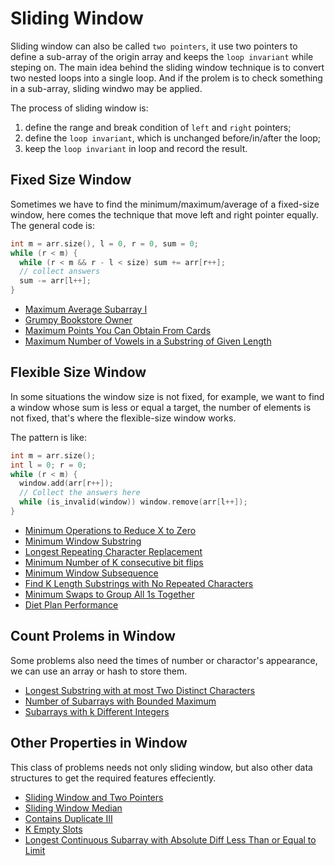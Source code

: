 # Sliding Window

Sliding window can also be called `two pointers`, it use two pointers to define a sub-array of the origin array and keeps the `loop invariant` while steping on. The main idea behind the sliding window technique is to convert two nested loops into a single loop. And if the prolem is to check something in a sub-array, sliding windwo may be applied.

The process of sliding window is:

1. define the range and break condition of `left` and `right` pointers;
2. define the `loop invariant`, which is unchanged before/in/after the loop;
3. keep the `loop invariant` in loop and record the result.

## Fixed Size Window

Sometimes we have to find the minimum/maximum/average of a fixed-size window, here comes the technique that move left and right pointer equally. The general code is:

```C++
int m = arr.size(), l = 0, r = 0, sum = 0;
while (r < m) {
  while (r < m && r - l < size) sum += arr[r++];
  // collect answers
  sum -= arr[l++];
}

```

- [Maximum Average Subarray I](https://leetcode-cn.com/problems/maximum-average-subarray-i/)
- [Grumpy Bookstore Owner](https://leetcode-cn.com/problems/grumpy-bookstore-owner/)
- [Maximum Points You Can Obtain From Cards](https://leetcode-cn.com/problems/maximum-points-you-can-obtain-from-cards/)
- [Maximum Number of Vowels in a Substring of Given Length](https://leetcode-cn.com/problems/maximum-number-of-vowels-in-a-substring-of-given-length/)

## Flexible Size Window

In some situations the window size is not fixed, for example, we want to find a window whose sum is less or equal a target, the number of elements is not fixed, that's where the flexible-size window works.

The pattern is like:

```C++
int m = arr.size();
int l = 0; r = 0;
while (r < m) {
  window.add(arr[r++]);
  // Collect the answers here
  while (is_invalid(window)) window.remove(arr[l++]);
}
```

- [Minimum Operations to Reduce X to Zero](https://leetcode-cn.com/problems/minimum-operations-to-reduce-x-to-zero/)
- [Minimum Window Substring](https://leetcode-cn.com/problems/minimum-window-substring/)
- [Longest Repeating Character Replacement](https://leetcode-cn.com/problems/longest-repeating-character-replacement/)
- [Minimum Number of K consecutive bit flips](https://leetcode-cn.com/problems/minimum-number-of-k-consecutive-bit-flips/)
- [Minimum Window Subsequence](https://leetcode-cn.com/problems/minimum-window-subsequence/)
- [Find K Length Substrings with No Repeated Characters](https://leetcode-cn.com/problems/find-k-length-substrings-with-no-repeated-characters/)
- [Minimum Swaps to Group All 1s Together](https://leetcode-cn.com/problems/minimum-swaps-to-group-all-1s-together/)
- [Diet Plan Performance](https://leetcode-cn.com/problems/diet-plan-performance/)

## Count Prolems in Window

Some problems also need the times of number or charactor's appearance, we can use an array or hash to store them.

- [Longest Substring with at most Two Distinct Characters](https://leetcode-cn.com/problems/longest-substring-with-at-most-two-distinct-characters/)
- [Number of Subarrays with Bounded Maximum](https://leetcode-cn.com/problems/number-of-subarrays-with-bounded-maximum/)
- [Subarrays with k Different Integers](https://leetcode-cn.com/problems/subarrays-with-k-different-integers/)

## Other Properties in Window

This class of problems needs not only sliding window, but also other data structures to get the required features effeciently.

- [Sliding Window and Two Pointers](https://leetcode-cn.com/leetbook/read/sliding-window-and-two-pointers/rurimj/)
- [Sliding Window Median](https://leetcode-cn.com/problems/sliding-window-median/)
- [Contains Duplicate III](https://leetcode-cn.com/problems/contains-duplicate-iii/)
- [K Empty Slots](https://leetcode-cn.com/problems/k-empty-slots/)
- [Longest Continuous Subarray with Absolute Diff Less Than or Equal to Limit](https://leetcode-cn.com/problems/longest-continuous-subarray-with-absolute-diff-less-than-or-equal-to-limit/)

